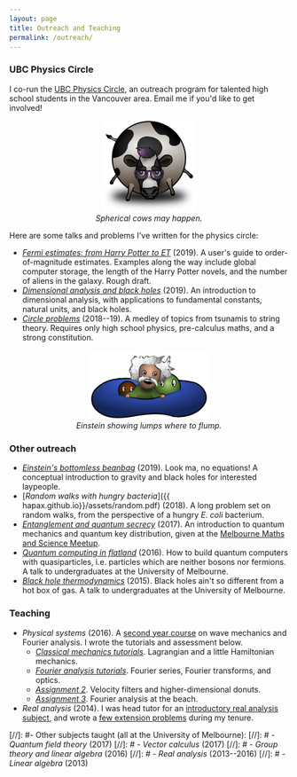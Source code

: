 ```yaml
---
layout: page
title: Outreach and Teaching
permalink: /outreach/
---
```


### UBC Physics Circle

I co-run the
  [UBC Physics Circle](https://outreach.phas.ubc.ca/events/metro-vancouver-physics-circle/),
  an outreach program for talented high school students in the
  Vancouver area.
  Email me if you'd like to get involved!

<figure>
    <div style="text-align:center"><img src ="/images/cow.png" width="40%" />
    <figcaption><i>Spherical cows may happen.</i></figcaption>
	</div>
</figure>

  Here are some talks and problems I've written for the physics circle:

- [*Fermi estimates: from Harry Potter to ET*](assets/fermi-estimates.pdf) (2019). A user's guide to
  order-of-magnitude estimates. Examples along the way include global
  computer storage, the length of the Harry Potter novels, and the number
  of aliens in the galaxy. Rough draft.
- [*Dimensional analysis and black holes*](assets/dimensional-analysis.pdf) (2019). An
  introduction to dimensional analysis, with applications to
  fundamental constants, natural units, and black holes.
- [*Circle problems*](assets/circle-probs.pdf) (2018--19). A medley of
  topics from tsunamis to string theory. Requires only high school physics,
  pre-calculus maths, and a strong constitution.

<figure>
    <div style="text-align:center"><img src ="/images/einstein.png" width="50%" />
    <figcaption><i>Einstein showing lumps where to flump.</i></figcaption>
	</div>
</figure>

### Other outreach

- [*Einstein's bottomless beanbag*](assets/conceptual-gravity.pdf) (2019). Look ma, no equations! A conceptual introduction to
gravity and black holes for interested laypeople.
- [*Random walks with hungry bacteria*]({{
  hapax.github.io}}/assets/random.pdf) (2018). A long problem set
  on random walks, from the perspective of a hungry *E. coli* bacterium.
- [*Entanglement and quantum secrecy*](assets/2017-06-16-entanglement.md)
  (2017). An introduction to quantum mechanics and quantum key
  distribution, given at the
  [Melbourne Maths and Science Meetup](https://www.meetup.com/The-Melbourne-Maths-and-Science-Meetup/).
- [*Quantum computing in flatland*](assets/2016-05-03-quasi-qcomp.md)
  (2016). How to build quantum computers with
  quasiparticles, i.e. particles which are neither bosons nor
  fermions. A talk to undergraduates at the University of Melbourne.
- [*Black hole thermodynamics*](assets/2015-08-31-bh-thermo.md) (2015).
  Black holes ain't so different from a hot box of gas. A talk to
  undergraduates at the University of Melbourne.

### Teaching

- *Physical systems* (2016). A
  [second year course](https://handbook.unimelb.edu.au/subjects/phyc20014)
  on wave mechanics and Fourier analysis. I wrote the tutorials and
  assessment below.
  - [*Classical mechanics tutorials*]({{hapax.github.io}}/assets/classical-tutes-full.pdf). Lagrangian
  and a little Hamiltonian mechanics.
  - [*Fourier analysis tutorials*]({{hapax.github.io}}/assets/fourier-tutes-full.pdf). Fourier series, Fourier transforms, and optics.
  - [*Assignment 2*]({{hapax.github.io}}/assets/physical-systems-a2.pdf). Velocity filters and higher-dimensional donuts.
  - [*Assignment 3*]({{hapax.github.io}}/assets/physical-systems-a3.pdf). Fourier analysis at the beach.
- *Real analysis* (2014). I was head tutor for an [introductory real analysis subject](https://handbook.unimelb.edu.au/subjects/mast20026), and wrote a [few extension problems]({{hapax.github.io}}/assets/ra-problems.pdf) during my tenure.

[//]: #- Other subjects taught (all at the University of Melbourne):
[//]: #  - *Quantum field theory* (2017)
[//]: #  - *Vector calculus* (2017)
[//]: #  - *Group theory and linear algebra* (2016)
[//]: #  - *Real analysis* (2013--2016)
[//]: #  - *Linear algebra* (2013)

